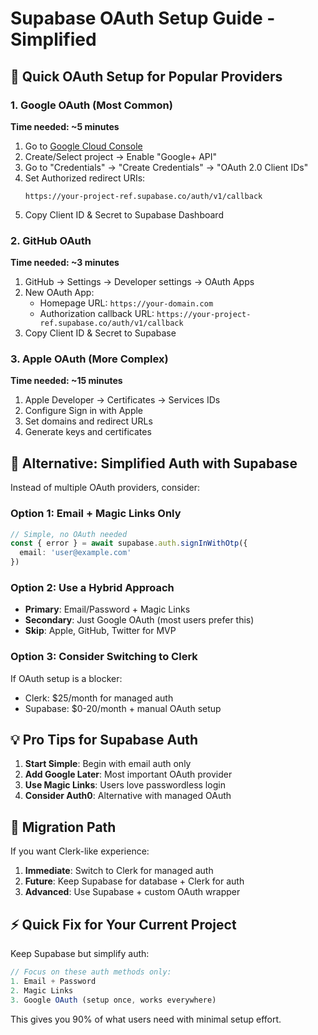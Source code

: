 # Supabase OAuth Setup Guide - Simplified

## 🚀 Quick OAuth Setup for Popular Providers

### 1. Google OAuth (Most Common)
**Time needed: ~5 minutes**

1. Go to [Google Cloud Console](https://console.cloud.google.com/)
2. Create/Select project → Enable "Google+ API"
3. Go to "Credentials" → "Create Credentials" → "OAuth 2.0 Client IDs"
4. Set Authorized redirect URIs:
   ```
   https://your-project-ref.supabase.co/auth/v1/callback
   ```
5. Copy Client ID & Secret to Supabase Dashboard

### 2. GitHub OAuth 
**Time needed: ~3 minutes**

1. GitHub → Settings → Developer settings → OAuth Apps
2. New OAuth App:
   - Homepage URL: `https://your-domain.com`
   - Authorization callback URL: `https://your-project-ref.supabase.co/auth/v1/callback`
3. Copy Client ID & Secret to Supabase

### 3. Apple OAuth (More Complex)
**Time needed: ~15 minutes**

1. Apple Developer → Certificates → Services IDs
2. Configure Sign in with Apple
3. Set domains and redirect URLs
4. Generate keys and certificates

## 🔧 Alternative: Simplified Auth with Supabase

Instead of multiple OAuth providers, consider:

### Option 1: Email + Magic Links Only
```typescript
// Simple, no OAuth needed
const { error } = await supabase.auth.signInWithOtp({
  email: 'user@example.com'
})
```

### Option 2: Use a Hybrid Approach
- **Primary**: Email/Password + Magic Links
- **Secondary**: Just Google OAuth (most users prefer this)
- **Skip**: Apple, GitHub, Twitter for MVP

### Option 3: Consider Switching to Clerk
If OAuth setup is a blocker:
- Clerk: $25/month for managed auth
- Supabase: $0-20/month + manual OAuth setup

## 💡 Pro Tips for Supabase Auth

1. **Start Simple**: Begin with email auth only
2. **Add Google Later**: Most important OAuth provider
3. **Use Magic Links**: Users love passwordless login
4. **Consider Auth0**: Alternative with managed OAuth

## 🔄 Migration Path

If you want Clerk-like experience:
1. **Immediate**: Switch to Clerk for managed auth
2. **Future**: Keep Supabase for database + Clerk for auth
3. **Advanced**: Use Supabase + custom OAuth wrapper

## ⚡ Quick Fix for Your Current Project

Keep Supabase but simplify auth:
```typescript
// Focus on these auth methods only:
1. Email + Password
2. Magic Links  
3. Google OAuth (setup once, works everywhere)
```

This gives you 90% of what users need with minimal setup effort.
